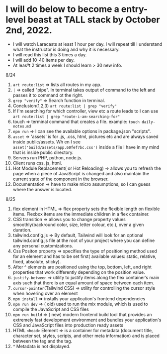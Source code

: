 # I will do below to become a entry-level beast at TALL stack by October 2nd, 2022.

- I will watch Laracasts at least 1 hour per day. I will repeat till I understand what the instructor is doing and why
  it is necessary.
- I will read this list this 3 times a day.
- I will add 10-40 items per day.
- At leasªt 2 times a week I should learn > 30 new info.

8/24

1. `art route:list` => lists all routes in my app.
2. `|` => called "pipe". In terminal takes output of command to the left and passes it to command ot the right.
3. `grep "verify"` => Search function in terminal.
4. Conclusion(1,2,3) `art route:list | grep "verify"`
5. If I'm searching for which controller, view etc a route leads to I can
   use `art route:list | grep "route-i-am-searching-for"`
6. touch => terminal command that creates a file. example: `touch daily-notes.md `
7. `npm run` =>  I can see the available options in package.json "scripts".
8. `asset` => 'assets' is for .js, .css, html, pictures etc and are always saved inside public/assets. Wh en I
   see `asset('build/assets/app.60fef7bc.css')` inside a file I have in my mind that is inside public directory.
9. Servers run PHP, python, node.js.
10. Client runs css, js, html.
11. Hot Module Replacement( or Hot Reloading) => allows you to refresh the page when a piece of JavaScript is changed
    and also maintain the current state of the component in the browser.
12. Documentation -> have to make micro assumptions, so I can guess where the answer is located.

8/25

1. flex element in HTML => flex property sets the flexible length on flexible items. Flexbox items are the immediate
   children in a flex container.
2. CSS transition => allows you to change property values smoothly(backround color, size, letter colour, etc.), over a
   given duration.
3. tailwind.config.js => By default, Tailwind will look for an optional tailwind.config.js file at the root of your
   project where you can define any personal customizations.
4. Css Positon property => specifies the type of positioning method used for an element and has to be set first(
   available values: static, relative, fixed, absolute, sticky).
5. After ^ elements are positioned using the top, bottom, left, and right properties that work differently
   depending on the position value.
6. `justify-between` => utility to justify items along the flex container’s main axis such that there is an equal amount
   of space between each item.
7. `cursor-pointer`(Tailwind CSS) => utility for controlling the cursor style when hovering over an element
8. `npm install` => installs your application's frontend dependencies
9. `npm run dev` => ( old) used to run the mix module, which is used to compile the JavaScript and CSS files
10. `npm run build` => ( new) modern frontend build tool that provides an extremely fast development environment and
    bundles your application's CSS and JavaScript files into production ready assets
11. HTML `<head>` Element => is a container for metadata (document title, character set, styles, scripts, and other meta
    information) and is placed between the <html> tag and the <body> tag.
12. ^ Metadata is not displayed.

